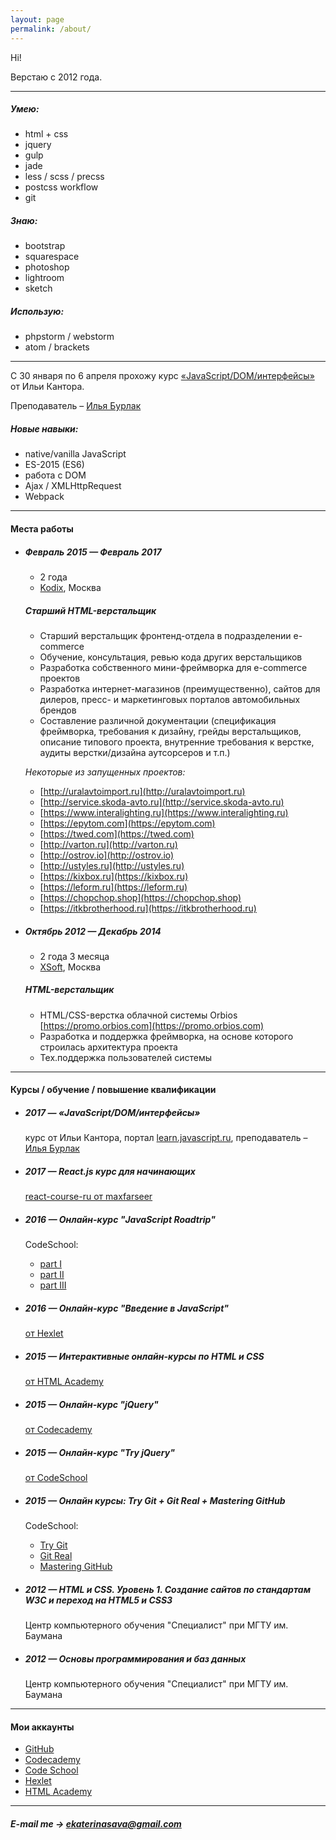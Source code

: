 ```yaml
---
layout: page
permalink: /about/
---
```


Hi!

Верстаю с 2012 года.

---

##### Умею:

* html + css
* jquery
* gulp
* jade
* less / scss / precss
* postcss workflow
* git

##### Знаю:

* bootstrap
* squarespace
* photoshop
* lightroom
* sketch

##### Использую:

* phpstorm / webstorm
* atom / brackets

---

С 30 января по 6 апреля прохожу курс [«JavaScript/DOM/интерфейсы»](https://learn.javascript.ru/courses/js) от Ильи Кантора.

Преподаватель – [Илья Бурлак](https://learn.javascript.ru/profile/ilya-burlak)

##### Новые навыки:

* native/vanilla JavaScript
* ES-2015 (ES6)
* работа с DOM
* Ajax / XMLHttpRequest
* Webpack

---

#### Места работы

* ##### Февраль 2015 — Февраль 2017
  - 2 года
  - [Kodix](kodi.xxx), Москва

  ##### Старший HTML-верстальщик

  - Старший верстальщик фронтенд-отдела в подразделении e-commerce
  - Обучение, консультация, ревью кода других верстальщиков
  - Разработка собственного мини-фреймворка для e-commerce проектов
  - Разработка интернет-магазинов (преимущественно), сайтов для дилеров, пресс- и маркетинговых порталов автомобильных брендов
  - Составление различной документации (спецификация фреймворка, требования к дизайну, грейды верстальщиков, описание типового проекта, внутренние требования к верстке, аудиты верстки/дизайна аутсорсеров и т.п.)

  _Некоторые из запущенных проектов:_
  - [http://uralavtoimport.ru](http://uralavtoimport.ru)
  - [http://service.skoda-avto.ru](http://service.skoda-avto.ru)
  - [https://www.interalighting.ru](https://www.interalighting.ru)
  - [https://epytom.com](https://epytom.com)
  - [https://twed.com](https://twed.com)
  - [http://varton.ru](http://varton.ru)
  - [http://ostrov.io](http://ostrov.io)
  - [http://ustyles.ru](http://ustyles.ru)
  - [https://kixbox.ru](https://kixbox.ru)
  - [https://leform.ru](https://leform.ru)
  - [https://chopchop.shop](https://chopchop.shop)
  - [https://itkbrotherhood.ru](https://itkbrotherhood.ru)

* ##### Октябрь 2012 — Декабрь 2014
  - 2 года 3 месяца
  - [XSoft](xsoft.org), Москва

  ##### HTML-верстальщик

  - HTML/CSS-верстка облачной системы Orbios [https://promo.orbios.com](https://promo.orbios.com)
  - Разработка и поддержка фреймворка, на основе которого строилась архитектура проекта
  - Тех.поддержка пользователей системы

---  

#### Курсы / обучение / повышение квалификации

* ##### 2017 — «JavaScript/DOM/интерфейсы»
  курс от Ильи Кантора, портал [learn.javascript.ru](https://learn.javascript.ru/courses/js), преподаватель – [Илья Бурлак](https://learn.javascript.ru/profile/ilya-burlak)

* ##### 2017 — React.js курс для начинающих
  [react-course-ru от maxfarseer](https://www.gitbook.com/book/maxfarseer/react-course-ru/details)

* ##### 2016 — Онлайн-курс "JavaScript Roadtrip"
  CodeSchool:
  - [part I](https://www.codeschool.com/courses/javascript-road-trip-part-1)
  - [part II](https://www.codeschool.com/courses/javascript-road-trip-part-2)
  - [part III](https://www.codeschool.com/courses/javascript-road-trip-part-3)

* ##### 2016 — Онлайн-курс "Введение в JavaScript"
  [от Hexlet](https://ru.hexlet.io/courses/javascript_101)

* ##### 2015 — Интерактивные онлайн-курсы по HTML и CSS
  [от HTML Academy](https://htmlacademy.ru/program)

* ##### 2015 — Онлайн-курс "jQuery"
  [от Codecademy](https://www.codecademy.com/learn/jquery)

* ##### 2015 — Онлайн-курс "Try jQuery"
  [от CodeSchool](https://www.codeschool.com/courses/try-jquery)

* ##### 2015 — Онлайн курсы: Try Git + Git Real + Mastering GitHub
  CodeSchool:
  - [Try Git](https://www.codeschool.com/courses/try-git)
  - [Git Real](https://www.codeschool.com/courses/git-real)
  - [Mastering GitHub](https://www.codeschool.com/courses/mastering-github)


* ##### 2012 — HTML и CSS. Уровень 1. Создание сайтов по стандартам W3C и переход на HTML5 и СSS3

  Центр компьютерного обучения "Специалист" при МГТУ им. Баумана

* ##### 2012 — Основы программирования и баз данных

  Центр компьютерного обучения "Специалист" при МГТУ им. Баумана

---  

#### Мои аккаунты

* [GitHub](https://github.com/EkaterinaSava)
* [Codecademy](https://www.codecademy.com/EkaterinaSava)
* [Code School](https://www.codeschool.com/users/EkaterinaSava)
* [Hexlet](https://ru.hexlet.io/u/user-5fbff149371bb7e6)
* [HTML Academy](https://htmlacademy.ru/profile/id67445)

---

##### E-mail me → [ekaterinasava@gmail.com](mailto:ekaterinasava@gmail.com)

